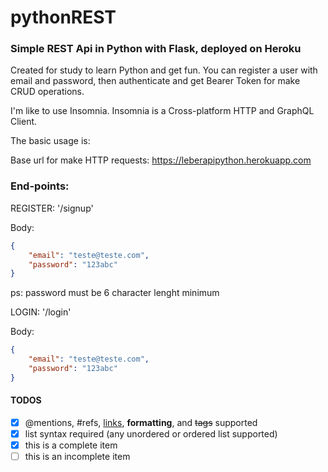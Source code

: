 # pythonREST
### Simple REST Api in Python with Flask, deployed on Heroku

Created for study to learn Python and get fun.
You can register a user with email and password, then authenticate and get Bearer Token for make CRUD operations.

I'm like to use Insomnia.
Insomnia is a Cross-platform HTTP and GraphQL Client.

The basic usage is:

Base url for make HTTP requests: https://leberapipython.herokuapp.com

### End-points:

REGISTER: '/signup'

Body:
```json
{
    "email": "teste@teste.com",
    "password": "123abc"
}
```
ps: password must be 6 character lenght minimum

LOGIN: '/login'

Body:
```json
{
    "email": "teste@teste.com",
    "password": "123abc"
}
```


#### TODOS
- [x] @mentions, #refs, [links](), **formatting**, and <del>tags</del> supported
- [x] list syntax required (any unordered or ordered list supported)
- [x] this is a complete item
- [ ] this is an incomplete item
